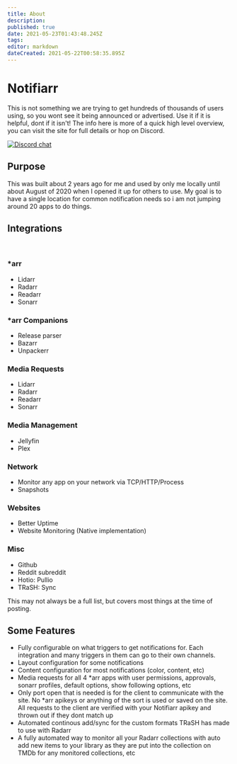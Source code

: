 ```yaml
---
title: About
description: 
published: true
date: 2021-05-23T01:43:48.245Z
tags: 
editor: markdown
dateCreated: 2021-05-22T00:58:35.895Z
---
```


# Notifiarr


This is not something we are trying to get hundreds of thousands of users using, so you wont see it being announced or advertised. Use it if it is helpful, dont if it isn't! The info here is more of a quick high level overview, you can visit the site for full details or hop on Discord.

[![Discord chat](https://img.shields.io/discord/764440599066574859?style=flat-square&color=4051B5&logo=discord)](https://discord.gg/AURf8Yz)

## Purpose

This was built about 2 years ago for me and used by only me locally until about August of 2020 when I opened it up for others to use. My goal is to have a single location for common notification needs so i am not jumping around 20 apps to do things.

## Integrations
<br>

### *arr

* Lidarr
* Radarr
* Readarr
* Sonarr

### *arr Companions

* Release parser
* Bazarr
* Unpackerr

### Media Requests

* Lidarr
* Radarr
* Readarr
* Sonarr

### Media Management

* Jellyfin
* Plex

### Network

* Monitor any app on your network via TCP/HTTP/Process
* Snapshots

### Websites

* Better Uptime
* Website Monitoring (Native implementation)

### Misc

* Github
* Reddit subreddit
* Hotio: Pullio
* TRaSH: Sync

This may not always be a full list, but covers most things at the time of posting.

## Some Features

* Fully configurable on what triggers to get notifications for. Each integration and many triggers in them can go to their own channels.
* Layout configuration for some notifications
* Content configuration for most notifications (color, content, etc)
* Media requests for all 4 *arr apps with user permissions, approvals, sonarr profiles, default options, show following options, etc
* Only port open that is needed is for the client to communicate with the site. No *arr apikeys or anything of the sort is used or saved on the site. All requests to the client are verified with your Notifiarr apikey and thrown out if they dont match up
* Automated continous add/sync for the custom formats TRaSH has made to use with Radarr
* A fully automated way to monitor all your Radarr collections with auto add new items to your library as they are put into the collection on TMDb for any monitored collections, etc